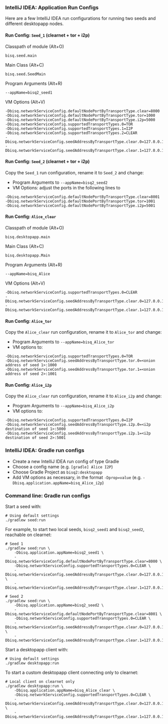 ### IntelliJ IDEA: Application Run Configs

Here are a few IntelliJ IDEA run configurations for running two seeds and different desktopapp nodes.

#### Run Config: `Seed_1` (clearnet + tor + i2p)

Classpath of module (Alt+O)
```
bisq.seed.main
```

Main Class (Alt+C)
```
bisq.seed.SeedMain
```

Program Arguments (Alt+R)
```
--appName=bisq2_seed1
```

VM Options (Alt+V)
```
-Dbisq.networkServiceConfig.defaultNodePortByTransportType.clear=8000 
-Dbisq.networkServiceConfig.defaultNodePortByTransportType.tor=1000 
-Dbisq.networkServiceConfig.defaultNodePortByTransportType.i2p=5000 
-Dbisq.networkServiceConfig.supportedTransportTypes.0=TOR 
-Dbisq.networkServiceConfig.supportedTransportTypes.1=I2P 
-Dbisq.networkServiceConfig.supportedTransportTypes.2=CLEAR 
-Dbisq.networkServiceConfig.seedAddressByTransportType.clear.0=127.0.0.1:8000 
-Dbisq.networkServiceConfig.seedAddressByTransportType.clear.1=127.0.0.1:8001
```

#### Run Config: `Seed_2` (clearnet + tor + i2p)

Copy the `Seed_1` run configuration, rename it to `Seed_2` and change:
- Program Arguments to `--appName=bisq2_seed2`
- VM Options: adjust the ports in the following lines to
```
-Dbisq.networkServiceConfig.defaultNodePortByTransportType.clear=8001 
-Dbisq.networkServiceConfig.defaultNodePortByTransportType.tor=1001 
-Dbisq.networkServiceConfig.defaultNodePortByTransportType.i2p=5001 
```


#### Run Config: `Alice_clear`

Classpath of module (Alt+O)
```
bisq.desktopapp.main
```

Main Class (Alt+C)
```
bisq.desktopapp.Main
```

Program Arguments (Alt+R)
```
--appName=bisq_Alice
```

VM Options (Alt+V)
```
-Dbisq.networkServiceConfig.supportedTransportTypes.0=CLEAR 
-Dbisq.networkServiceConfig.seedAddressByTransportType.clear.0=127.0.0.1:8000 
-Dbisq.networkServiceConfig.seedAddressByTransportType.clear.1=127.0.0.1:8001
```


#### Run Config: `Alice_tor`

Copy the `Alice_clear` run configuration, rename it to `Alice_tor` and change:
- Program Arguments to `--appName=bisq_Alice_tor`
- VM options to:
```
-Dbisq.networkServiceConfig.supportedTransportTypes.0=TOR 
-Dbisq.networkServiceConfig.seedAddressByTransportType.tor.0=<onion address of seed 1>:1000 
-Dbisq.networkServiceConfig.seedAddressByTransportType.tor.1=<onion address of seed 2>:1001
```

#### Run Config: `Alice_i2p`

Copy the `Alice_clear` run configuration, rename it to `Alice_i2p` and change:
- Program Arguments to `--appName=bisq_Alice_i2p`
- VM options to:
```
-Dbisq.networkServiceConfig.supportedTransportTypes.0=I2P 
-Dbisq.networkServiceConfig.seedAddressByTransportType.i2p.0=<i2p destination of seed 1>:5000 
-Dbisq.networkServiceConfig.seedAddressByTransportType.i2p.1=<i2p destination of seed 2>:5001
```

### IntelliJ IDEA: Gradle run configs

* Create a new IntelliJ IDEA run config of type Gradle
* Choose a config name (e.g. `[gradle] Alice I2P`)
* Choose Gradle Project as `bisq2:desktopapp`
* Add VM options as necessary, in the format `-Dprop=value` (e.g. `-Dbisq.application.appName=bisq_Alice_i2p`)


### Command line: Gradle run configs

Start a seed with:

```
# Using default settings
./gradlew seed:run
```

For example, to start two local seeds, `bisq2_seed1` and `bisq2_seed2`, reachable on clearnet:

```
# Seed 1
./gradlew seed:run \
    -Dbisq.application.appName=bisq2_seed1 \
    -Dbisq.networkServiceConfig.defaultNodePortByTransportType.clear=8000 \
    -Dbisq.networkServiceConfig.supportedTransportTypes.0=CLEAR \
    -Dbisq.networkServiceConfig.seedAddressByTransportType.clear.0=127.0.0.1:8000 \
    -Dbisq.networkServiceConfig.seedAddressByTransportType.clear.1=127.0.0.1:8001

# Seed 2
./gradlew seed:run \
    -Dbisq.application.appName=bisq2_seed2 \
    -Dbisq.networkServiceConfig.defaultNodePortByTransportType.clear=8001 \
    -Dbisq.networkServiceConfig.supportedTransportTypes.0=CLEAR \
    -Dbisq.networkServiceConfig.seedAddressByTransportType.clear.0=127.0.0.1:8000 \
    -Dbisq.networkServiceConfig.seedAddressByTransportType.clear.1=127.0.0.1:8001
```

Start a desktopapp client with:

```
# Using default settings
./gradlew desktopapp:run
```

To start a custom desktopapp client connecting only to clearnet:

```
# Local client on clearnet only
./gradlew desktopapp:run \
    -Dbisq.application.appName=bisq_Alice_clear \
    -Dbisq.networkServiceConfig.supportedTransportTypes.0=CLEAR \
    -Dbisq.networkServiceConfig.seedAddressByTransportType.clear.0=127.0.0.1:8000 \
    -Dbisq.networkServiceConfig.seedAddressByTransportType.clear.1=127.0.0.1:8001
```